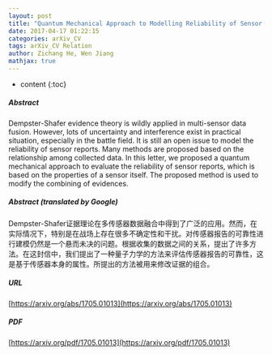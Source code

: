 ```yaml
---
layout: post
title: "Quantum Mechanical Approach to Modelling Reliability of Sensor Reports"
date: 2017-04-17 01:22:15
categories: arXiv_CV
tags: arXiv_CV Relation
author: Zichang He, Wen Jiang
mathjax: true
---
```


* content
{:toc}

##### Abstract
Dempster-Shafer evidence theory is wildly applied in multi-sensor data fusion. However, lots of uncertainty and interference exist in practical situation, especially in the battle field. It is still an open issue to model the reliability of sensor reports. Many methods are proposed based on the relationship among collected data. In this letter, we proposed a quantum mechanical approach to evaluate the reliability of sensor reports, which is based on the properties of a sensor itself. The proposed method is used to modify the combining of evidences.

##### Abstract (translated by Google)
Dempster-Shafer证据理论在多传感器数据融合中得到了广泛的应用。然而，在实际情况下，特别是在战场上存在很多不确定性和干扰。对传感器报告的可靠性进行建模仍然是一个悬而未决的问题。根据收集的数据之间的关系，提出了许多方法。在这封信中，我们提出了一种量子力学的方法来评估传感器报告的可靠性，这是基于传感器本身的属性。所提出的方法被用来修改证据的组合。

##### URL
[https://arxiv.org/abs/1705.01013](https://arxiv.org/abs/1705.01013)

##### PDF
[https://arxiv.org/pdf/1705.01013](https://arxiv.org/pdf/1705.01013)

